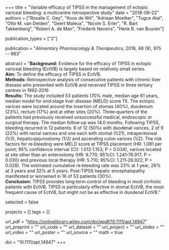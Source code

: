 +++
title = "Variable efficacy of TIPSS in the management of ectopic variceal bleeding: a multicentre retrospective study"
date = "2018-08-22"
authors = ["Rosalie C. Oey", "Koos de Wit", "Adriaan Moelker", "Tugce Atal",
"Otto M. van Delden", "Geert Maleux", "Nicole S. Erler", "R. Bart Takkenberg", 
"Robert A. de Man", "Frederik Nevens", "Henk R. van Buuren"]

publication_types = ["2"]

publication = "*Alimentary Pharmacology & Therapeutics*, 2018, 48 (9), 975 -- 983"

abstract = "**Background:** Evidence for the efficacy of TIPSS in ectopic variceal bleeding (EctVB) is largely based on relatively small series.<br>**Aim:** To define the efficacy of TIPSS in EctVB.<br>**Methods:** Retrospective analysis of consecutive patients with chronic liver disease who presented with EctVB and received TIPSS in three tertiary centres in 1992‐2016<br>**Results:** The study included 53 patients (70% male, median age 61 years, median model for end‐stage liver disease (MELD) score 11). The ectopic varices were located around the insertion of stomas (40%), duodenum (23%), rectum (17%) and at other sites (20%). Three‐quarters of the patients had previously received unsuccessful medical, endoscopic or surgical therapy. The median follow‐up was 14.0 months. Following TIPSS, bleeding recurred in 12 patients: 6 of 12 (50%) with duodenal varices, 2 of 9 (22%) with rectal varices and one each with stomal (1/21), intraperitoneal (1/3), hepaticojejunostomy (1/2) and ascending colon varices (1/2). The risk factors for re‐bleeding were MELD score at TIPSS placement (HR: 1.081 per point; 95% confidence interval (CI): 1.012‐1.153; P = 0.034), varices located at site other than an enterostomy (HR: 9.770; 95%CI: 1.241‐76.917; P = 0.030) and previous local therapy (HR: 5.710; 95%CI: 1.211‐26.922; P = 0.028). The estimated cumulative re‐bleeding rate was 23% at 1 year, 26% at 3 years and 32% at 5 years. Post‐TIPSS hepatic encephalopathy manifested or worsened in 16 of 53 patients (30%).<br>**Conclusion:** TIPSS provides long‐term control of bleeding in most cirrhotic patients with EctVB. TIPSS is particularly effective in stomal EctVB, the most frequent cause of EctVB, but might not be as effective in duodenal EctVB."

selected = false

projects = []
tags = []

url_pdf = "https://onlinelibrary.wiley.com/doi/epdf/10.1111/apt.14947"
url_preprint = ""
url_code = ""
url_dataset = ""
url_project = ""
url_slides = ""
url_video = ""
url_poster = ""
url_source = ""
math = true

doi = "10.1111/apt.14947"
+++
